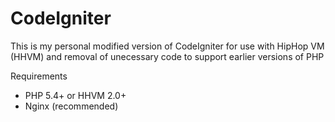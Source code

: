 CodeIgniter
===========

This is my personal modified version of CodeIgniter for use with HipHop VM (HHVM) and removal of unecessary code to support earlier versions of PHP

Requirements
- PHP 5.4+ or HHVM 2.0+
- Nginx (recommended)
